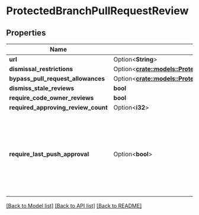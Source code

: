 # ProtectedBranchPullRequestReview

## Properties

Name | Type | Description | Notes
------------ | ------------- | ------------- | -------------
**url** | Option<**String**> |  | [optional]
**dismissal_restrictions** | Option<[**crate::models::ProtectedBranchPullRequestReviewDismissalRestrictions**](protected_branch_pull_request_review_dismissal_restrictions.md)> |  | [optional]
**bypass_pull_request_allowances** | Option<[**crate::models::ProtectedBranchPullRequestReviewBypassPullRequestAllowances**](protected_branch_pull_request_review_bypass_pull_request_allowances.md)> |  | [optional]
**dismiss_stale_reviews** | **bool** |  | 
**require_code_owner_reviews** | **bool** |  | 
**required_approving_review_count** | Option<**i32**> |  | [optional]
**require_last_push_approval** | Option<**bool**> | Whether the most recent push must be approved by someone other than the person who pushed it. | [optional][default to false]

[[Back to Model list]](../README.md#documentation-for-models) [[Back to API list]](../README.md#documentation-for-api-endpoints) [[Back to README]](../README.md)


